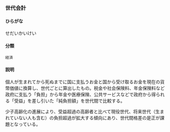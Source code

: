 <div style="display:none;">

## [あ行](securities-terms?id=あ行)
## [か行](securities-terms?id=か行)
## [さ行](securities-terms?id=さ行)

</div>

### 世代会計

#### ひらがな

せだいかいけい

#### 分類

`経済`

#### 説明

個人が生まれてから死ぬまでに国に支払うお金と国から受け取るお金を現在の貨幣価値に換算し、世代ごとに算出したもの。税金や社会保険料、年金保険料など政府に支払う「負担」から年金や医療保険、公共サービスなどで政府から得られる「受益」を差し引いた「純負担額」を世代間で比較する。
 
少子高齢化の進展により、受益超過の高齢者と比べて現役世代、将来世代（生まれていない人も含む）の負担超過が拡大する傾向にあり、世代間格差の是正が課題となっている。

<div style="display:none;">

## [た行](securities-terms?id=た行)
## [な行](securities-terms?id=な行)
## [は行](securities-terms?id=は行)
## [ま行](securities-terms?id=ま行)
## [や行](securities-terms?id=や行)
## [ら行](securities-terms?id=ら行)
## [わ行](securities-terms?id=わ行)
## [英数字・記号](securities-terms?id=英数字・記号)

</div>

